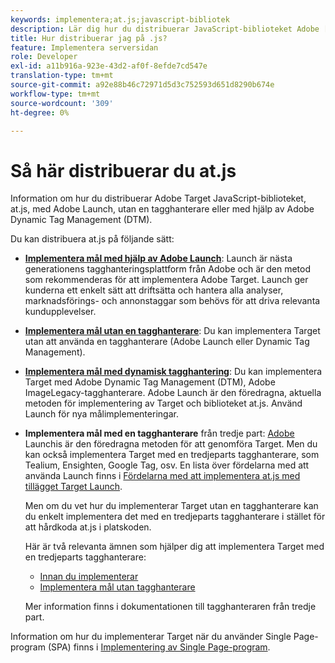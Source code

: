 ```yaml
---
keywords: implementera;at.js;javascript-bibliotek
description: Lär dig hur du distribuerar JavaScript-biblioteket Adobe [!DNL Target] at.js med Adobe Experience Platform Launch eller utan en tagghanterare.
title: Hur distribuerar jag på .js?
feature: Implementera serversidan
role: Developer
exl-id: a11b916a-923e-43d2-af0f-8efde7cd547e
translation-type: tm+mt
source-git-commit: a92e88b46c72971d5d3c752593d651d8290b674e
workflow-type: tm+mt
source-wordcount: '309'
ht-degree: 0%

---
```


# Så här distribuerar du at.js

Information om hur du distribuerar Adobe Target JavaScript-biblioteket, at.js, med Adobe Launch, utan en tagghanterare eller med hjälp av Adobe Dynamic Tag Management (DTM).

Du kan distribuera at.js på följande sätt:

* **[Implementera mål med hjälp av Adobe Launch](/help/c-implementing-target/c-implementing-target-for-client-side-web/how-to-deployatjs/cmp-implementing-target-using-adobe-launch.md)**: Launch är nästa generationens tagghanteringsplattform från Adobe och är den metod som rekommenderas för att implementera Adobe Target. Launch ger kunderna ett enkelt sätt att driftsätta och hantera alla analyser, marknadsförings- och annonstaggar som behövs för att driva relevanta kundupplevelser.
* **[Implementera mål utan en tagghanterare](/help/c-implementing-target/c-implementing-target-for-client-side-web/how-to-deployatjs/implementing-target-without-a-tag-manager.md)**: Du kan implementera Target utan att använda en tagghanterare (Adobe Launch eller Dynamic Tag Management).
* **[Implementera mål med dynamisk tagghantering](/help/c-implementing-target/c-implementing-target-for-client-side-web/how-to-deployatjs/implementing-target-using-dynamic-tag-management.md)**: Du kan implementera Target med Adobe Dynamic Tag Management (DTM), Adobe ImageLegacy-tagghanterare. Adobe Launch är den föredragna, aktuella metoden för implementering av Target och biblioteket at.js. Använd Launch för nya målimplementeringar.
* **Implementera mål med en tagghanterare** från tredje part:  [Adobe ](/help/c-implementing-target/c-implementing-target-for-client-side-web/how-to-deployatjs/cmp-implementing-target-using-adobe-launch.md) Launchis är den föredragna metoden för att genomföra Target. Men du kan också implementera Target med en tredjeparts tagghanterare, som Tealium, Ensighten, Google Tag, osv. En lista över fördelarna med att använda Launch finns i [Fördelarna med att implementera at.js med tillägget Target Launch](/help/c-implementing-target/c-implementing-target-for-client-side-web/how-to-deployatjs/cmp-implementing-target-using-adobe-launch.md#section_48B3F938B6F8491DAF798E0DB54EF304).

   Men om du vet hur du implementerar Target utan en tagghanterare kan du enkelt implementera det med en tredjeparts tagghanterare i stället för att hårdkoda at.js i platskoden.

   Här är två relevanta ämnen som hjälper dig att implementera Target med en tredjeparts tagghanterare:

   * [Innan du implementerar](/help/c-implementing-target/c-considerations-before-you-implement-target/considerations-before-you-implement-target.md)
   * [Implementera mål utan tagghanterare](/help/c-implementing-target/c-implementing-target-for-client-side-web/how-to-deployatjs/implementing-target-without-a-tag-manager.md)

   Mer information finns i dokumentationen till tagghanteraren från tredje part.

Information om hur du implementerar Target när du använder Single Page-program (SPA) finns i [Implementering av Single Page-program](/help/c-implementing-target/c-implementing-target-for-client-side-web/how-to-deployatjs/target-atjs-single-page-application.md).

